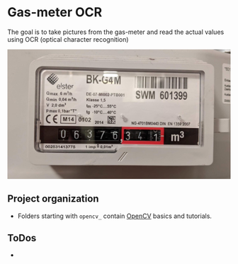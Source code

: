 # Gas-meter OCR
The goal is to take pictures from the gas-meter and read the actual values using OCR (optical character recognition)

![sample image](opencv_basic/gas_sample.jpg)

## Project organization
- Folders starting with `opencv_` contain [OpenCV](https://docs.opencv.org/4.x/index.html) basics and tutorials.

## ToDos
- 